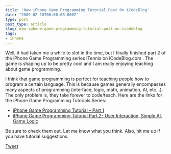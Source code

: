 ```yaml
---
title: 'New iPhone Game Programming Tutorial Post On iCodeBlog'
date: "2009-02-18T00:00:00.000Z"
type: post 
post_type: article
slug: new-iphone-game-programming-tutorial-post-on-icodeblog
tags: 
- iPhone
---
```

Well, it had taken me a while to slot in the time, but I finally finished part 2 of the iPhone Game Programming series iTennis on iCodeBlog.com . The game is shaping up to be pretty cool and I am really enjoying teaching about game programming. 

I think that game programming is perfect for teaching people how to program a certain language. This is because games generally encompasses many aspects of programming (interface, logic, math, animation, AI, etc&#8230;). The only problem is, they take forever to code/teach. Here are the links for the iPhone Game Programming Tutorials Series:

  * <a title="Permanent Link to iPhone Game Programming Tutorial - Part 1" rel="bookmark" href="http://icodeblog.com/2009/01/15/iphone-game-programming-tutorial-part-1/">iPhone Game Programming Tutorial &#8211; Part 1</a>
  * <a title="Permanent Link to iPhone Game Programming Tutorial Part 2- User Interaction, Simple AI, Game Logic" rel="bookmark" href="http://icodeblog.com/2009/02/18/iphone-game-programming-tutorial-part-2-user-interaction-simple-ai-game-logic/">iPhone Game Programming Tutorial Part 2- User Interaction, Simple AI, Game Logic</a>

Be sure to check them out. Let me know what you think. Also, hit me up if you have tutorial suggestions.

<div style="">
  <a href="http://twitter.com/share" class="twitter-share-button" data-count="horizontal" data-text="New iPhone Game Programming Tutorial Post On iCodeBlog" data-url="http://brandontreb.com/new-iphone-game-programming-tutorial-post-on-icodeblog"  data-via="brandontreb" data-related="brandontreb:">Tweet</a>
</div>